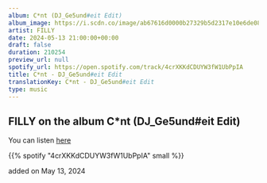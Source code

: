```yaml
---
album: C*nt (DJ_Ge5und#eit Edit)
album_image: https://i.scdn.co/image/ab67616d0000b27329b5d2317e10e6de0816d218
artist: FILLY
date: 2024-05-13 21:00:00+00:00
draft: false
duration: 210254
preview_url: null
spotify_url: https://open.spotify.com/track/4crXKKdCDUYW3fW1UbPpIA
title: C*nt - DJ_Ge5und#eit Edit
translationKey: C*nt - DJ_Ge5und#eit Edit
type: music
---
```


## FILLY on the album C*nt (DJ_Ge5und#eit Edit)

You can listen [here](https://open.spotify.com/track/4crXKKdCDUYW3fW1UbPpIA)

{{% spotify "4crXKKdCDUYW3fW1UbPpIA" small %}}

added on May 13, 2024